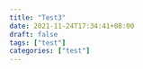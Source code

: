 ```yaml
---
title: "Test3"
date: 2021-11-24T17:34:41+08:00
draft: false
tags: ["test"]
categories: ["test"]
---
```


